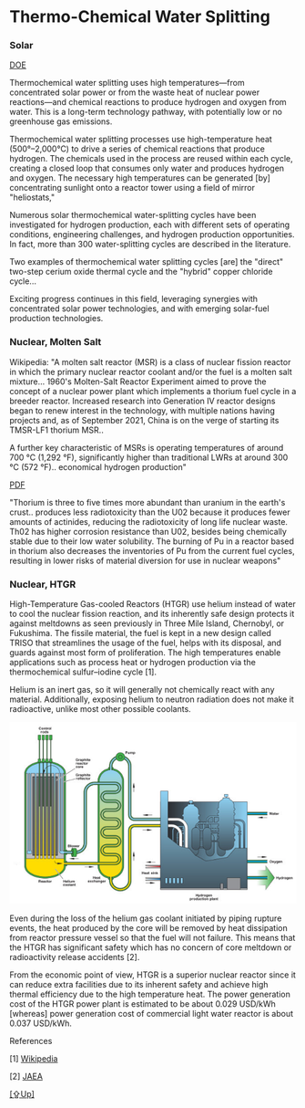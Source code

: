 # Thermo-Chemical Water Splitting

### Solar

[DOE](https://www.energy.gov/eere/fuelcells/hydrogen-production-thermochemical-water-splitting)

Thermochemical water splitting uses high temperatures—from
concentrated solar power or from the waste heat of nuclear power
reactions—and chemical reactions to produce hydrogen and oxygen from
water. This is a long-term technology pathway, with potentially low or
no greenhouse gas emissions.

Thermochemical water splitting processes use high-temperature heat
(500°–2,000°C) to drive a series of chemical reactions that produce
hydrogen. The chemicals used in the process are reused within each
cycle, creating a closed loop that consumes only water and produces
hydrogen and oxygen. The necessary high temperatures can be generated
[by] concentrating sunlight onto a reactor tower using a field of mirror
"heliostats," 

Numerous solar thermochemical water-splitting cycles have been
investigated for hydrogen production, each with different sets of
operating conditions, engineering challenges, and hydrogen production
opportunities. In fact, more than 300 water-splitting cycles are
described in the literature.

Two examples of thermochemical water splitting cycles [are] the
"direct" two-step cerium oxide thermal cycle and the "hybrid" copper
chloride cycle...

Exciting progress continues in this field, leveraging synergies with
concentrated solar power technologies, and with emerging solar-fuel
production technologies.

<a name='thorium'/>

### Nuclear, Molten Salt

Wikipedia: "A molten salt reactor (MSR) is a class of nuclear fission
reactor in which the primary nuclear reactor coolant and/or the fuel
is a molten salt mixture... 1960's Molten-Salt Reactor Experiment
aimed to prove the concept of a nuclear power plant which implements a
thorium fuel cycle in a breeder reactor. Increased research into
Generation IV reactor designs began to renew interest in the
technology, with multiple nations having projects and, as of September
2021, China is on the verge of starting its TMSR-LF1 thorium MSR..

A further key characteristic of MSRs is operating temperatures of
around 700 °C (1,292 °F), significantly higher than traditional LWRs
at around 300 °C (572 °F).. economical hydrogen production"

[PDF](https://inis.iaea.org/collection/NCLCollectionStore/_Public/45/068/45068136.pdf)

"Thorium is three to five times more abundant than uranium in the
earth's crust..  produces less radiotoxicity than the U02 because it
produces fewer amounts of actinides, reducing the radiotoxicity of
long life nuclear waste. Th02 has higher corrosion resistance than
U02, besides being chemically stable due to their low water
solubility. The burning of Pu in a reactor based in thorium also
decreases the inventories of Pu from the current fuel cycles,
resulting in lower risks of material diversion for use in nuclear
weapons"

<a name='htgr'/>

### Nuclear, HTGR

High-Temperature Gas-cooled Reactors (HTGR) use helium instead of
water to cool the nuclear fission reaction, and its inherently safe
design protects it against meltdowns as seen previously in Three Mile
Island, Chernobyl, or Fukushima. The fissile material, the fuel is
kept in a new design called TRISO that streamlines the usage of the
fuel, helps with its disposal, and guards against most form of
proliferation.  The high temperatures enable applications such as
process heat or hydrogen production via the thermochemical
sulfur–iodine cycle [1].

Helium is an inert gas, so it will generally not chemically react with
any material. Additionally, exposing helium to neutron radiation does
not make it radioactive, unlike most other possible coolants.

![](htgr.jpg)

Even during the loss of the helium gas coolant initiated by piping
rupture events, the heat produced by the core will be removed by heat
dissipation from reactor pressure vessel so that the fuel will not
failure. This means that the HTGR has significant safety which has no
concern of core meltdown or radioactivity release accidents [2].

From the economic point of view, HTGR is a superior nuclear reactor
since it can reduce extra facilities due to its inherent safety and
achieve high thermal efficiency due to the high temperature heat. The
power generation cost of the HTGR power plant is estimated to be about
0.029 USD/kWh [whereas] power generation cost of commercial light
water reactor is about 0.037 USD/kWh.

References

[1] [Wikipedia](https://en.wikipedia.org/wiki/High-temperature_gas_reactor)

[2] [JAEA](https://www.jaea.go.jp/04/o-arai/nhc/en/faq/)


[[⇪Up]](h2-production.html)
